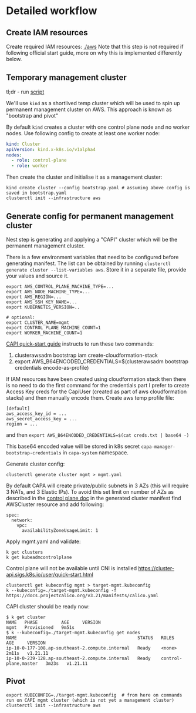 # Detailed workflow

## Create IAM resources

Create required IAM resources: [./aws](aws/README.md)
Note that this step is not required if following official start guide, more on why this is implemented differently below.

## Temporary management cluster

tl;dr - run [script](../scripts/deploy-bootstrap-cluster.sh)

We'll use `kind` as a shortlived temp cluster which will be used to spin up permanent management cluster on AWS. This approach is known as "bootstrap and pivot"

By default `kind` creates a cluster with one control plane node and no worker nodes. Use following config to create at least one worker node:
```yaml
kind: Cluster
apiVersion: kind.x-k8s.io/v1alpha4
nodes:
  - role: control-plane
  - role: worker
```

Then create the cluster and initialise it as a management cluster:
```
kind create cluster --config bootstrap.yaml # assuming above config is saved in bootstrap.yaml
clusterctl init --infrastructure aws
```

## Generate config for permanent management cluster

Nest step is generating and applying a "CAPI" cluster which will be the permanent management cluster.

There is a few environment variables that need to be configured before generating manifest.
The list can be obtained by running `clusterctl generate cluster --list-variables aws`.
Store it in a separate file, provide your values  and source it.

```
export AWS_CONTROL_PLANE_MACHINE_TYPE=...
export AWS_NODE_MACHINE_TYPE=...
export AWS_REGION=...
export AWS_SSH_KEY_NAME=...
export KUBERNETES_VERSION=..

# optional:
export CLUSTER_NAME=mgmt
export CONTROL_PLANE_MACHINE_COUNT=1
export WORKER_MACHINE_COUNT=1
```

[CAPI quick-start guide](https://cluster-api.sigs.k8s.io/user/quick-start.html) instructs to run these two commands:
1. clusterawsadm bootstrap iam create-cloudformation-stack
2. export AWS_B64ENCODED_CREDENTIALS=$(clusterawsadm bootstrap credentials encode-as-profile)

If IAM resources have been created using cloudformation stack then there is no need to do the first command
for the credentials part I prefer to create Access Key creds for the CapiUser (created as part of aws cloudformation stacks)
and then manually encode them. Create aws temp profile file:
```
[default]
aws_access_key_id = ...
aws_secret_access_key = ...
region = ...

```
and then `export AWS_B64ENCODED_CREDENTIALS=$(cat creds.txt | base64 -)`

This base64 encoded value will be stored in k8s secret `capa-manager-bootstrap-credentials` in `capa-system` namespace.

Generate cluster config:
```
clusterctl generate cluster mgmt > mgmt.yaml
```

By default CAPA will create private/public subnets in 3 AZs (this will require 3 NATs, and 3 Elastic IPs).
To avoid this set limit on number of AZs as described in the [control plane doc](https://cluster-api-aws.sigs.k8s.io/topics/failure-domains/control-planes.html)
in the generated cluster manifest find AWSCluster resource and add following:
```
spec:
  network:
    vpc:
      availabilityZoneUsageLimit: 1
```

Apply mgmt.yaml and validate:
```
k get clusters
k get kubeadmcontrolplane
```
Control plane will not be available until CNI is installed https://cluster-api.sigs.k8s.io/user/quick-start.html
```
clusterctl get kubeconfig mgmt > target-mgmt.kubeconfig
k --kubeconfig=./target-mgmt.kubeconfig -f https://docs.projectcalico.org/v3.21/manifests/calico.yaml
```

CAPI cluster should be ready now:
```
$ k get cluster
NAME   PHASE         AGE     VERSION
mgmt   Provisioned   9m51s
$ k --kubeconfig=./target-mgmt.kubeconfig get nodes
NAME                                              STATUS   ROLES                  AGE     VERSION
ip-10-0-177-108.ap-southeast-2.compute.internal   Ready    <none>                 2m11s   v1.21.11
ip-10-0-239-128.ap-southeast-2.compute.internal   Ready    control-plane,master   3m23s   v1.21.11
```

## Pivot
```
export KUBECONFIG=./target-mgmt.kubeconfig  # from here on commands run on CAPI mgmt cluster (which is not yet a management cluster)
clusterctl init --infrastructure aws
```


